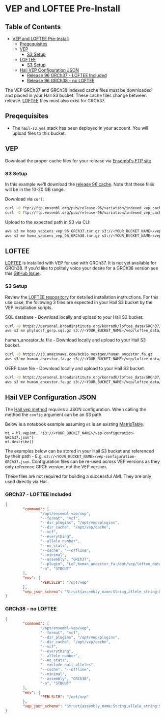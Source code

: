 # VEP and LOFTEE Pre-Install

## Table of Contents

- [VEP and LOFTEE Pre-Install](#vep-and-loftee-pre-install)
  - [Preqequisites](#preqequisites)
  - [VEP](#vep)
    - [S3 Setup](#s3-setup)
  - [LOFTEE](#loftee)
    - [S3 Setup](#s3-setup-1)
  - [Hail VEP Configuration JSON](#hail-vep-configuration-json)
    - [Release 96 GRCh37 - LOFTEE Included](#release-96-grch37---loftee-included)
    - [Release 96 GRCh38 - no LOFTEE](#release-96-grch38---no-loftee)

The VEP GRCh37 and GRCh38 indexed cache files must be downloaded and placed in your Hail S3 bucket.   These cache files change between release.
[LOFTEE](https://github.com/konradjk/loftee) files must also exist for GRCh37.

## Preqequisites

- The `hail-s3.yml` stack has been deployed in your account.  You will upload files to this bucket.

## VEP

Download the proper cache files for your release via [Ensembl's FTP site](ftp://ftp.ensembl.org/pub/).

### S3 Setup

In this example we'll download the [release 96 cache](ftp://ftp.ensembl.org/pub/release-96/variation/indexed_vep_cache/).  Note that these files will be in the 10-20 GB range.

Download via `curl`:

```bash
curl -O ftp://ftp.ensembl.org/pub/release-96/variation/indexed_vep_cache/homo_sapiens_vep_96_GRCh37.tar.gz
curl -O ftp://ftp.ensembl.org/pub/release-96/variation/indexed_vep_cache/homo_sapiens_vep_96_GRCh38.tar.gz
```

Upload to the expected path in S3 via CLI:

```bash
aws s3 mv homo_sapiens_vep_96_GRCh37.tar.gz s3://<YOUR_BUCKET_NAME>/vep/cache/
aws s3 mv homo_sapiens_vep_96_GRCh38.tar.gz s3://<YOUR_BUCKET_NAME>/vep/cache/
```

## LOFTEE

[LOFTEE](https://github.com/konradjk/loftee) is installed with VEP for use with GRCh37.   It is not yet available for GRCh38.  If you'd like to politely voice your desire for a GRCh38 version see this [GitHub Issue](https://github.com/konradjk/loftee/issues/38).

### S3 Setup

Review the [LOFTEE respository](https://github.com/konradjk/loftee) for detailed installation instructions.  For this use case, the following 3 files are expected in your Hail S3 bucket by the VEP installation scripts.

SQL database - Download locally and upload to your Hail S3 bucket.

```bash
curl -O https://personal.broadinstitute.org/konradk/loftee_data/GRCh37/phylocsf_gerp.sql.gz
aws s3 mv phylocsf_gerp.sql.gz s3://<YOUR_BUCKET_NAME>/vep/loftee_data/
```

human_ancestor_fa file - Download locally and upload to your Hail S3 bucket.

```bash
curl -O https://s3.amazonaws.com/bcbio_nextgen/human_ancestor.fa.gz
aws s3 mv human_ancestor.fa.gz s3://<YOUR_BUCKET_NAME>/vep/loftee_data/
```

GERP base file - Download locally and upload to your Hail S3 bucket.

```bash
curl -O https://personal.broadinstitute.org/konradk/loftee_data/GRCh37/GERP_scores.final.sorted.txt.gz
aws s3 mv human_ancestor.fa.gz s3://<YOUR_BUCKET_NAME>/vep/loftee_data/
```

## Hail VEP Configuration JSON

The [Hail vep method](https://hail.is/docs/0.2/methods/genetics.html#hail.methods.vep) requires a JSON configuration.  When calling the method the `config` argument can be an S3 path.

Below is a notebook example assuming `mt` is an existing [MatrixTable](https://hail.is/docs/0.2/overview/matrix_table.html).

```ipynb
mt = hl.vep(mt, "s3://<YOUR_BUCKET_NAME>/vep-configuration-GRCh37.json")
mt.describe()
```

The examples below can be stored in your Hail S3 bucket and referenced by their path - E.g. `s3://<YOUR_BUCKET_NAME>/vep-configuration-GRCh37.json`.  Configuration files can be re-used across VEP versions as they only reference GRCh version, not the VEP version.

These files are not required for building a successful AMI.  They are only used directly via Hail.

### GRCh37 - LOFTEE Included

```json
{
        "command": [
                "/opt/ensembl-vep/vep",
                "--format", "vcf",
                "--dir_plugins", "/opt/vep/plugins",
                "--dir_cache", "/opt/vep/cache",
                "--vcf",
                "--everything",
                "--allele_number",
                "--no_stats",
                "--cache", "--offline",
                "--minimal",
                "--assembly", "GRCh37",
                "--plugin", "LoF,human_ancestor_fa:/opt/vep/loftee_data/human_ancestor.fa.gz,filter_position:0.05,min_intron_size:15,conservation_file:/opt/vep/loftee_data/phylocsf_gerp.sql,gerp_file:/opt/vep/loftee_data/GERP_scores.final.sorted.txt.gz",
                "-o", "STDOUT"
        ],
        "env": {
                "PERL5LIB": "/opt/vep"
        },
        "vep_json_schema": "Struct{assembly_name:String,allele_string:String,ancestral:String,colocated_variants:Array[Struct{aa_allele:String,aa_maf:Float64,afr_allele:String,afr_maf:Float64,allele_string:String,amr_allele:String,amr_maf:Float64,clin_sig:Array[String],end:Int32,eas_allele:String,eas_maf:Float64,ea_allele:String,ea_maf:Float64,eur_allele:String,eur_maf:Float64,exac_adj_allele:String,exac_adj_maf:Float64,exac_allele:String,exac_afr_allele:String,exac_afr_maf:Float64,exac_amr_allele:String,exac_amr_maf:Float64,exac_eas_allele:String,exac_eas_maf:Float64,exac_fin_allele:String,exac_fin_maf:Float64,exac_maf:Float64,exac_nfe_allele:String,exac_nfe_maf:Float64,exac_oth_allele:String,exac_oth_maf:Float64,exac_sas_allele:String,exac_sas_maf:Float64,id:String,minor_allele:String,minor_allele_freq:Float64,phenotype_or_disease:Int32,pubmed:Array[Int32],sas_allele:String,sas_maf:Float64,somatic:Int32,start:Int32,strand:Int32}],context:String,end:Int32,id:String,input:String,intergenic_consequences:Array[Struct{allele_num:Int32,consequence_terms:Array[String],impact:String,minimised:Int32,variant_allele:String}],most_severe_consequence:String,motif_feature_consequences:Array[Struct{allele_num:Int32,consequence_terms:Array[String],high_inf_pos:String,impact:String,minimised:Int32,motif_feature_id:String,motif_name:String,motif_pos:Int32,motif_score_change:Float64,strand:Int32,variant_allele:String}],regulatory_feature_consequences:Array[Struct{allele_num:Int32,biotype:String,consequence_terms:Array[String],impact:String,minimised:Int32,regulatory_feature_id:String,variant_allele:String}],seq_region_name:String,start:Int32,strand:Int32,transcript_consequences:Array[Struct{allele_num:Int32,amino_acids:String,biotype:String,canonical:Int32,ccds:String,cdna_start:Int32,cdna_end:Int32,cds_end:Int32,cds_start:Int32,codons:String,consequence_terms:Array[String],distance:Int32,domains:Array[Struct{db:String,name:String}],exon:String,gene_id:String,gene_pheno:Int32,gene_symbol:String,gene_symbol_source:String,hgnc_id:String,hgvsc:String,hgvsp:String,hgvs_offset:Int32,impact:String,intron:String,lof:String,lof_flags:String,lof_filter:String,lof_info:String,minimised:Int32,polyphen_prediction:String,polyphen_score:Float64,protein_end:Int32,protein_start:Int32,protein_id:String,sift_prediction:String,sift_score:Float64,strand:Int32,swissprot:String,transcript_id:String,trembl:String,uniparc:String,variant_allele:String}],variant_class:String}"
}
```

### GRCh38 - no LOFTEE

```json
{
        "command": [
                "/opt/ensembl-vep/vep",
                "--format", "vcf",
                "--dir_plugins", "/opt/vep/plugins",
                "--dir_cache", "/opt/vep/cache",
                "--vcf",
                "--everything",
                "--allele_number",
                "--no_stats",
                "--exclude_null_alleles",
                "--cache", "--offline",
                "--minimal",
                "--assembly", "GRCh38",
                "-o", "STDOUT"
        ],
        "env": {
                "PERL5LIB": "/opt/vep"
        },
        "vep_json_schema": "Struct{assembly_name:String,allele_string:String,ancestral:String,colocated_variants:Array[Struct{aa_allele:String,aa_maf:Float64,afr_allele:String,afr_maf:Float64,allele_string:String,amr_allele:String,amr_maf:Float64,clin_sig:Array[String],end:Int32,eas_allele:String,eas_maf:Float64,ea_allele:String,ea_maf:Float64,eur_allele:String,eur_maf:Float64,exac_adj_allele:String,exac_adj_maf:Float64,exac_allele:String,exac_afr_allele:String,exac_afr_maf:Float64,exac_amr_allele:String,exac_amr_maf:Float64,exac_eas_allele:String,exac_eas_maf:Float64,exac_fin_allele:String,exac_fin_maf:Float64,exac_maf:Float64,exac_nfe_allele:String,exac_nfe_maf:Float64,exac_oth_allele:String,exac_oth_maf:Float64,exac_sas_allele:String,exac_sas_maf:Float64,id:String,minor_allele:String,minor_allele_freq:Float64,phenotype_or_disease:Int32,pubmed:Array[Int32],sas_allele:String,sas_maf:Float64,somatic:Int32,start:Int32,strand:Int32}],context:String,end:Int32,id:String,input:String,intergenic_consequences:Array[Struct{allele_num:Int32,consequence_terms:Array[String],impact:String,minimised:Int32,variant_allele:String}],most_severe_consequence:String,motif_feature_consequences:Array[Struct{allele_num:Int32,consequence_terms:Array[String],high_inf_pos:String,impact:String,minimised:Int32,motif_feature_id:String,motif_name:String,motif_pos:Int32,motif_score_change:Float64,strand:Int32,variant_allele:String}],regulatory_feature_consequences:Array[Struct{allele_num:Int32,biotype:String,consequence_terms:Array[String],impact:String,minimised:Int32,regulatory_feature_id:String,variant_allele:String}],seq_region_name:String,start:Int32,strand:Int32,transcript_consequences:Array[Struct{allele_num:Int32,amino_acids:String,biotype:String,canonical:Int32,ccds:String,cdna_start:Int32,cdna_end:Int32,cds_end:Int32,cds_start:Int32,codons:String,consequence_terms:Array[String],distance:Int32,domains:Array[Struct{db:String,name:String}],exon:String,gene_id:String,gene_pheno:Int32,gene_symbol:String,gene_symbol_source:String,hgnc_id:String,hgvsc:String,hgvsp:String,hgvs_offset:Int32,impact:String,intron:String,lof:String,lof_flags:String,lof_filter:String,lof_info:String,minimised:Int32,polyphen_prediction:String,polyphen_score:Float64,protein_end:Int32,protein_start:Int32,protein_id:String,sift_prediction:String,sift_score:Float64,strand:Int32,swissprot:String,transcript_id:String,trembl:String,uniparc:String,variant_allele:String}],variant_class:String}"
}
```
